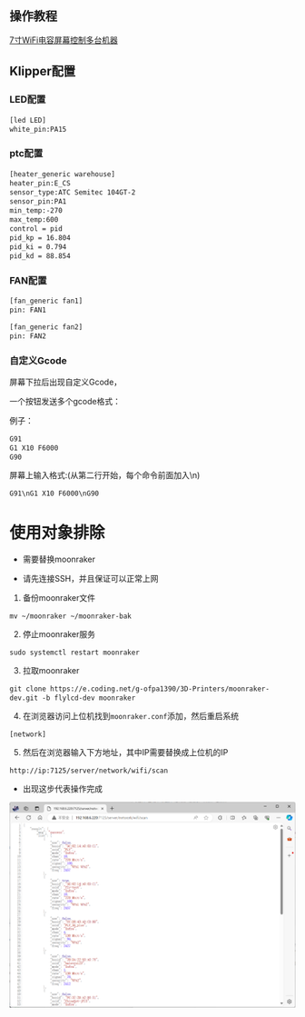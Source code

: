 ## 操作教程

[7寸WiFi电容屏幕控制多台机器](https://www.bilibili.com/video/BV1mr421b7Bf/?spm_id_from=333.788&vd_source=36affb37d7228751cd1fcbbda487dfdf)

## Klipper配置

### LED配置

```
[led LED]
white_pin:PA15
```

### ptc配置

```
[heater_generic warehouse]
heater_pin:E_CS
sensor_type:ATC Semitec 104GT-2
sensor_pin:PA1
min_temp:-270
max_temp:600
control = pid
pid_kp = 16.804
pid_ki = 0.794
pid_kd = 88.854
```

### FAN配置

```
[fan_generic fan1]
pin: FAN1
```



```
[fan_generic fan2]
pin: FAN2
```

 

### 自定义Gcode

屏幕下拉后出现自定义Gcode，

一个按钮发送多个gcode格式：

例子：

```
G91 
G1 X10 F6000
G90
```

 

屏幕上输入格式:(从第二行开始，每个命令前面加入\n)

```
G91\nG1 X10 F6000\nG90
```



 # 使用对象排除

* 需要替换moonraker

* 请先连接SSH，并且保证可以正常上网

1. 备份moonraker文件

```
mv ~/moonraker ~/moonraker-bak
```

2. 停止moonraker服务

```
sudo systemctl restart moonraker
```

3. 拉取moonraker

```
git clone https://e.coding.net/g-ofpa1390/3D-Printers/moonraker-dev.git -b flylcd-dev moonraker
```

4. 在浏览器访问上位机找到`moonraker.conf`添加，然后重启系统

```
[network]
```

5. 然后在浏览器输入下方地址，其中IP需要替换成上位机的IP

```
http://ip:7125/server/network/wifi/scan
```

* 出现这步代表操作完成

![moonraker](../../images/boards/fly_WiScreen/moonraker.png)

 